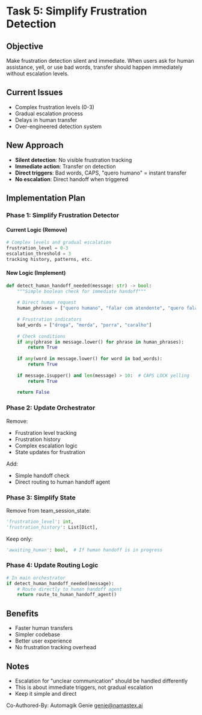 # Task 5: Simplify Frustration Detection

## Objective
Make frustration detection silent and immediate. When users ask for human assistance, yell, or use bad words, transfer should happen immediately without escalation levels.

## Current Issues
- Complex frustration levels (0-3)
- Gradual escalation process
- Delays in human transfer
- Over-engineered detection system

## New Approach
- **Silent detection**: No visible frustration tracking
- **Immediate action**: Transfer on detection
- **Direct triggers**: Bad words, CAPS, "quero humano" = instant transfer
- **No escalation**: Direct handoff when triggered

## Implementation Plan

### Phase 1: Simplify Frustration Detector

#### Current Logic (Remove)
```python
# Complex levels and gradual escalation
frustration_level = 0-3
escalation_threshold = 3
tracking history, patterns, etc.
```

#### New Logic (Implement)
```python
def detect_human_handoff_needed(message: str) -> bool:
    """Simple boolean check for immediate handoff"""
    
    # Direct human request
    human_phrases = ["quero humano", "falar com atendente", "quero falar com alguem"]
    
    # Frustration indicators
    bad_words = ["droga", "merda", "porra", "caralho"]
    
    # Check conditions
    if any(phrase in message.lower() for phrase in human_phrases):
        return True
    
    if any(word in message.lower() for word in bad_words):
        return True
        
    if message.isupper() and len(message) > 10:  # CAPS LOCK yelling
        return True
        
    return False
```

### Phase 2: Update Orchestrator

Remove:
- Frustration level tracking
- Frustration history
- Complex escalation logic
- State updates for frustration

Add:
- Simple handoff check
- Direct routing to human handoff agent

### Phase 3: Simplify State

Remove from team_session_state:
```python
'frustration_level': int,
'frustration_history': List[Dict],
```

Keep only:
```python
'awaiting_human': bool,  # If human handoff is in progress
```

### Phase 4: Update Routing Logic

```python
# In main orchestrator
if detect_human_handoff_needed(message):
    # Route directly to human handoff agent
    return route_to_human_handoff_agent()
```

## Benefits
- Faster human transfers
- Simpler codebase
- Better user experience
- No frustration tracking overhead

## Notes
- Escalation for "unclear communication" should be handled differently
- This is about immediate triggers, not gradual escalation
- Keep it simple and direct

Co-Authored-By: Automagik Genie <genie@namastex.ai>